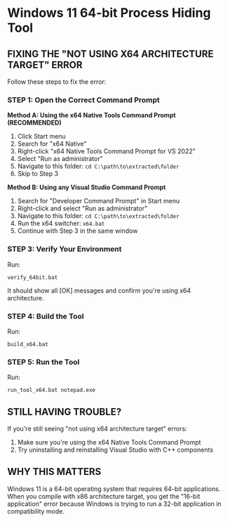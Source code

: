 # Windows 11 64-bit Process Hiding Tool

## FIXING THE "NOT USING X64 ARCHITECTURE TARGET" ERROR

Follow these steps to fix the error:

### STEP 1: Open the Correct Command Prompt

**Method A: Using the x64 Native Tools Command Prompt (RECOMMENDED)**
1. Click Start menu
2. Search for "x64 Native"
3. Right-click "x64 Native Tools Command Prompt for VS 2022" 
4. Select "Run as administrator"
5. Navigate to this folder: `cd C:\path\to\extracted\folder`
6. Skip to Step 3

**Method B: Using any Visual Studio Command Prompt**
1. Search for "Developer Command Prompt" in Start menu
2. Right-click and select "Run as administrator"
3. Navigate to this folder: `cd C:\path\to\extracted\folder`
4. Run the x64 switcher: `x64.bat`
5. Continue with Step 3 in the same window

### STEP 3: Verify Your Environment

Run:
```
verify_64bit.bat
```

It should show all [OK] messages and confirm you're using x64 architecture.

### STEP 4: Build the Tool

Run:
```
build_x64.bat
```

### STEP 5: Run the Tool

Run:
```
run_tool_x64.bat notepad.exe
```

## STILL HAVING TROUBLE?

If you're still seeing "not using x64 architecture target" errors:
1. Make sure you're using the x64 Native Tools Command Prompt
2. Try uninstalling and reinstalling Visual Studio with C++ components

## WHY THIS MATTERS

Windows 11 is a 64-bit operating system that requires 64-bit applications. When you compile with x86 architecture target, you get the "16-bit application" error because Windows is trying to run a 32-bit application in compatibility mode.
